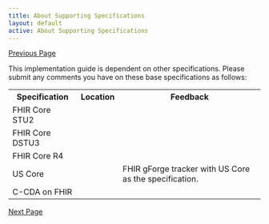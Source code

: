 ```yaml
---
title: About Supporting Specifications
layout: default
active: About Supporting Specifications
---
```


[Previous Page](About_FHIR.html)

This implementation guide is dependent on other specifications. Please submit any comments you have on these base specifications as follows:

<table>
	<tr>
		<th>Specification</th>
		<th>Location</th>
		<th>Feedback</th>
	</tr>
	<tr>
		<td>FHIR Core STU2</td>
		<td></td>
		<td></td>
	</tr>
	<tr>
		<td>FHIR Core DSTU3</td>
		<td></td>
		<td></td>
	</tr>
	<tr>
		<td>FHIR Core R4</td>
		<td></td>
		<td></td>
	</tr>
		<tr>
		<td>US Core</td>
		<td></td>
		<td>FHIR gForge tracker with US Core as the specification.</td>
	</tr>
		<tr>
		<td>C-CDA on FHIR</td>
		<td></td>
		<td></td>
	</tr>
	</table>




[Next Page](About_Payload_Types.html)